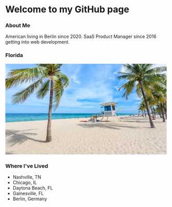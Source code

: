 # Welcome to my GitHub page

### About Me
American living in Berlin since 2020. SaaS Product Manager since 2016 getting into web development.

### Florida
![Florida Beach](./florida.jpeg)

### Where I've Lived
 - Nashville, TN
 - Chicago, IL
 - Daytona Beach, FL
 - Gainesville, FL
 - Berlin, Germany
